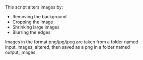 This script alters images by:
- Removing the background
- Cropping the image
- Shrinking large images
- Blurring the edges

Images in the format png/jpg/jpeg are taken from a folder named input_images, altered, then saved as a png in a folder named output_images.
